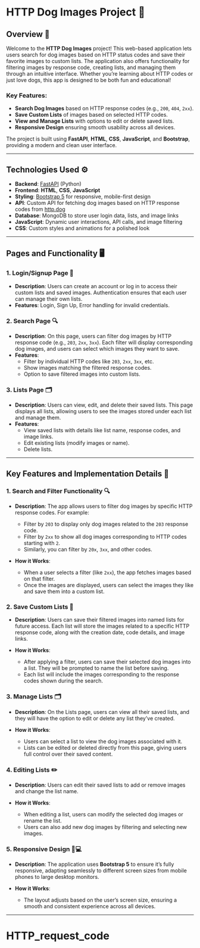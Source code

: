 # HTTP Dog Images Project 🐶

## Overview 🌟

Welcome to the **HTTP Dog Images** project! This web-based application lets users search for dog images based on HTTP status codes and save their favorite images to custom lists. The application also offers functionality for filtering images by response code, creating lists, and managing them through an intuitive interface. Whether you’re learning about HTTP codes or just love dogs, this app is designed to be both fun and educational!

### Key Features:
- **Search Dog Images** based on HTTP response codes (e.g., `200`, `404`, `2xx`).
- **Save Custom Lists** of images based on selected HTTP codes.
- **View and Manage Lists** with options to edit or delete saved lists.
- **Responsive Design** ensuring smooth usability across all devices.

The project is built using **FastAPI**, **HTML**, **CSS**, **JavaScript**, and **Bootstrap**, providing a modern and clean user interface.

---

## Technologies Used ⚙️

- **Backend**: [FastAPI](https://fastapi.tiangolo.com/) (Python)
- **Frontend**: **HTML**, **CSS**, **JavaScript**
- **Styling**: [Bootstrap 5](https://getbootstrap.com/) for responsive, mobile-first design
- **API**: Custom API for fetching dog images based on HTTP response codes from [http.dog](https://http.dog/)
- **Database**: MongoDB to store user login data, lists, and image links
- **JavaScript**: Dynamic user interactions, API calls, and image filtering
- **CSS**: Custom styles and animations for a polished look

---

## Pages and Functionality 🖥️

### 1. **Login/Signup Page** 🔐
- **Description**: Users can create an account or log in to access their custom lists and saved images. Authentication ensures that each user can manage their own lists.
- **Features**: Login, Sign Up, Error handling for invalid credentials.

### 2. **Search Page** 🔍
- **Description**: On this page, users can filter dog images by HTTP response code (e.g., `203`, `2xx`, `3xx`). Each filter will display corresponding dog images, and users can select which images they want to save.
- **Features**:
  - Filter by individual HTTP codes like `203`, `2xx`, `3xx`, etc.
  - Show images matching the filtered response codes.
  - Option to save filtered images into custom lists.

### 3. **Lists Page** 🗂️
- **Description**: Users can view, edit, and delete their saved lists. This page displays all lists, allowing users to see the images stored under each list and manage them.
- **Features**:
  - View saved lists with details like list name, response codes, and image links.
  - Edit existing lists (modify images or name).
  - Delete lists.

---

## Key Features and Implementation Details 🎯

### 1. **Search and Filter Functionality** 🔍
- **Description**: The app allows users to filter dog images by specific HTTP response codes. For example:
  - Filter by `203` to display only dog images related to the `203` response code.
  - Filter by `2xx` to show all dog images corresponding to HTTP codes starting with `2`.
  - Similarly, you can filter by `20x`, `3xx`, and other codes.
  
- **How it Works**:
  - When a user selects a filter (like `2xx`), the app fetches images based on that filter.
  - Once the images are displayed, users can select the images they like and save them into a custom list.

### 2. **Save Custom Lists** 💾
- **Description**: Users can save their filtered images into named lists for future access. Each list will store the images related to a specific HTTP response code, along with the creation date, code details, and image links.
  
- **How it Works**:
  - After applying a filter, users can save their selected dog images into a list. They will be prompted to name the list before saving.
  - Each list will include the images corresponding to the response codes shown during the search.

### 3. **Manage Lists** 🗂️
- **Description**: On the Lists page, users can view all their saved lists, and they will have the option to edit or delete any list they’ve created.
  
- **How it Works**:
  - Users can select a list to view the dog images associated with it.
  - Lists can be edited or deleted directly from this page, giving users full control over their saved content.

### 4. **Editing Lists** ✏️
- **Description**: Users can edit their saved lists to add or remove images and change the list name.
  
- **How it Works**:
  - When editing a list, users can modify the selected dog images or rename the list.
  - Users can also add new dog images by filtering and selecting new images.

### 5. **Responsive Design** 📱💻
- **Description**: The application uses **Bootstrap 5** to ensure it’s fully responsive, adapting seamlessly to different screen sizes from mobile phones to large desktop monitors.
  
- **How it Works**:
  - The layout adjusts based on the user’s screen size, ensuring a smooth and consistent experience across all devices.

---
# HTTP_request_code
